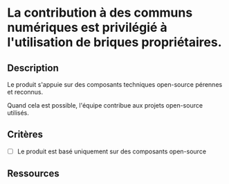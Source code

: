 # La contribution à des communs numériques est privilégié à l'utilisation de briques propriétaires.

## Description

Le produit s'appuie sur des composants techniques open-source pérennes et reconnus.

Quand cela est possible, l'équipe contribue aux projets open-source utilisés.

## Critères

- [ ] Le produit est basé uniquement sur des composants open-source

## Ressources
